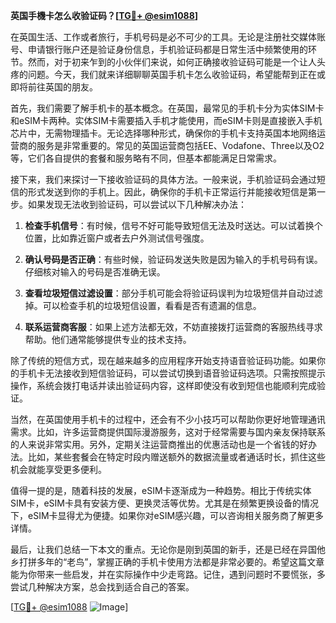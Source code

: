 **英国手機卡怎么收验证码？[[TG💪+ @esim1088](https://t.me/s/esim1088)]**

在英国生活、工作或者旅行，手机号码是必不可少的工具。无论是注册社交媒体账号、申请银行账户还是验证身份信息，手机验证码都是日常生活中频繁使用的环节。然而，对于初来乍到的小伙伴们来说，如何正确接收验证码可能是一个让人头疼的问题。今天，我们就来详细聊聊英国手机卡怎么收验证码，希望能帮到正在或即将前往英国的朋友。

首先，我们需要了解手机卡的基本概念。在英国，最常见的手机卡分为实体SIM卡和eSIM卡两种。实体SIM卡需要插入手机才能使用，而eSIM卡则是直接嵌入手机芯片中，无需物理插卡。无论选择哪种形式，确保你的手机卡支持英国本地网络运营商的服务是非常重要的。常见的英国运营商包括EE、Vodafone、Three以及O2等，它们各自提供的套餐和服务略有不同，但基本都能满足日常需求。

接下来，我们来探讨一下接收验证码的具体方法。一般来说，手机验证码会通过短信的形式发送到你的手机上。因此，确保你的手机卡正常运行并能接收短信是第一步。如果发现无法收到验证码，可以尝试以下几种解决办法：

1. **检查手机信号**：有时候，信号不好可能导致短信无法及时送达。可以试着换个位置，比如靠近窗户或者去户外测试信号强度。
   
2. **确认号码是否正确**：有些时候，验证码发送失败是因为输入的手机号码有误。仔细核对输入的号码是否准确无误。

3. **查看垃圾短信过滤设置**：部分手机可能会将验证码误判为垃圾短信并自动过滤掉。可以检查手机的垃圾短信设置，看看是否有遗漏的信息。

4. **联系运营商客服**：如果上述方法都无效，不妨直接拨打运营商的客服热线寻求帮助。他们通常能够提供专业的技术支持。

除了传统的短信方式，现在越来越多的应用程序开始支持语音验证码功能。如果你的手机卡无法接收到短信验证码，可以尝试切换到语音验证码选项。只需按照提示操作，系统会拨打电话并读出验证码内容，这样即使没有收到短信也能顺利完成验证。

当然，在英国使用手机卡的过程中，还会有不少小技巧可以帮助你更好地管理通讯需求。比如，许多运营商提供国际漫游服务，这对于经常需要与国内亲友保持联系的人来说非常实用。另外，定期关注运营商推出的优惠活动也是一个省钱的好办法。比如，某些套餐会在特定时段内赠送额外的数据流量或者通话时长，抓住这些机会就能享受更多便利。

值得一提的是，随着科技的发展，eSIM卡逐渐成为一种趋势。相比于传统实体SIM卡，eSIM卡具有安装方便、更换灵活等优势。尤其是在频繁更换设备的情况下，eSIM卡显得尤为便捷。如果你对eSIM感兴趣，可以咨询相关服务商了解更多详情。

最后，让我们总结一下本文的重点。无论你是刚到英国的新手，还是已经在异国他乡打拼多年的“老鸟”，掌握正确的手机卡使用方法都是非常必要的。希望这篇文章能为你带来一些启发，并在实际操作中少走弯路。记住，遇到问题时不要慌张，多尝试几种解决方案，总会找到适合自己的答案。

[[TG💪+ @esim1088](https://t.me/s/esim1088) ![Image](https://i.postimg.cc/4NQfJmqS/Snipaste-2025-05-13-00-14-12.png)]